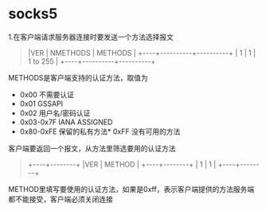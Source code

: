 # socks5

1.在客户端请求服务器连接时要发送一个方法选择报文

> |VER | NMETHODS | METHODS  |
> +----+----------+----------+
> | 1  |    1     | 1 to 255 |
> +----+----------+----------+

METHODS是客户端支持的认证方法，取值为
* 0x00 不需要认证
* 0x01 GSSAPI
* 0x02 用户名/密码认证
* 0x03-0x7F IANA ASSIGNED
* 0x80-0xFE 保留的私有方法* 0xFF 没有可用的方法

客户端要返回一个报文，从方法里筛选要用的认证方法

> +----+--------+
> |VER | METHOD |
> +----+--------+
> | 1  |   1    |
> +----+--------+

METHOD里填写要使用的认证方法，如果是0xff，表示客户端提供的方法服务端都不能接受，客户端必须关闭连接

